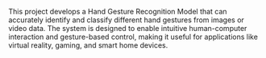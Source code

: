 This project develops a Hand Gesture Recognition Model that can accurately identify and classify different hand gestures from images or video data. The system is designed to enable intuitive human-computer interaction and gesture-based control, making it useful for applications like virtual reality, gaming, and smart home devices.
